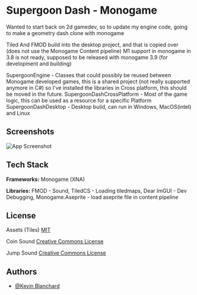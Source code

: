 
# Supergoon Dash - Monogame

Wanted to start back on 2d gamedev, so to update my engine code, going to make a geometry dash clone with monogame

Tiled And FMOD build into the desktop project, and that is copied over (does not use the Monogame Content pipeline)
M1 support in monogame in 3.8 is not ready, supposed to be released with monogame 3.9 (for development and building)

SupergoonEngine - Classes that could possibly be reused between Monogame developed games, this is a shared project (not really supported anymore in C#) so I've installed the libraries in Cross platform, this should be moved in the future.
SupergoonDashCrossPlatform - Most of the game logic, this can be used as a resource for a specific Platform
SupergoonDashDesktop - Desktop build, can run in Windows, MacOS(intel) and Linux


## Screenshots

![App Screenshot](https://via.placeholder.com/468x300?text=App+Screenshot+Here)


## Tech Stack

**Frameworks:** Monogame (XNA)

**Libraries:** FMOD - Sound, TiledCS - Loading tiledmaps, Dear ImGUI - Dev Debugging, Monogame.Aseprite - load aseprite file in content pipeline




## License

Assets (Tiles)
[MIT](https://choosealicense.com/licenses/mit/)

Coin Sound
[Creative Commons License](https://freesound.org/people/bradwesson/sounds/135936/)

Jump Sound
[Creative Commons License](https://freesound.org/people/se2001/sounds/528568/)


## Authors

- [@Kevin Blanchard](https://www.github.com/kjblanchard)
